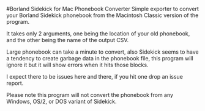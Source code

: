 #Borland Sidekick for Mac Phonebook Converter
Simple exporter to convert your Borland Sidekick phonebook from the Macintosh Classic version of the program.

It takes only 2 arguments, one being the location of your old phonebook, and the other being the name of the output CSV.

Large phonebook can take a minute to convert, also Sidekick seems to have a tendency to create garbage data in the phonebook file, this program will ignore it but it will show errors when it hits those blocks.

I expect there to be issues here and there, if you hit one drop an issue report.


Please note this program will not convert the phonebook from any Windows, OS/2, or DOS variant of Sidekick.
